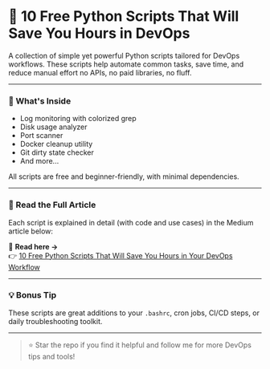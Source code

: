 # 🔧 10 Free Python Scripts That Will Save You Hours in DevOps

A collection of simple yet powerful Python scripts tailored for DevOps workflows. These scripts help automate common tasks, save time, and reduce manual effort no APIs, no paid libraries, no fluff.

---

### 📜 What's Inside
- Log monitoring with colorized grep
- Disk usage analyzer
- Port scanner
- Docker cleanup utility
- Git dirty state checker
- And more...

All scripts are free and beginner-friendly, with minimal dependencies.

---

### 🧠 Read the Full Article

Each script is explained in detail (with code and use cases) in the Medium article below:

📖 **Read here →**  
👉 [10 Free Python Scripts That Will Save You Hours in Your DevOps Workflow](https://shell-terminal.medium.com/%EF%B8%8F-10-free-python-scripts-that-will-save-you-hours-in-your-devops-workflow-cb23b073cda3)

---

### 💡 Bonus Tip

These scripts are great additions to your `.bashrc`, cron jobs, CI/CD steps, or daily troubleshooting toolkit.

---

> ⭐ Star the repo if you find it helpful and follow me for more DevOps tips and tools!
